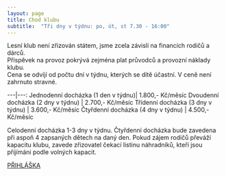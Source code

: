 ```yaml
---
layout: page
title: Chod klubu
subtitle:  "Tři dny v týdnu: po, út, st 7.30 - 16:00"
---
```


Lesní klub není zřizován státem, jsme zcela závislí na financích rodičů a dárců.  
Příspěvek na provoz pokrývá zejména plat průvodců a provozní náklady klubu.  
Cena se odvíjí od počtu dní v týdnu, kterých se dítě účastní. V ceně není zahrnuto stravné.  

---|---:
Jednodenní docházka (1 den v týdnu)| 1.800,- Kč/měsíc
Dvoudenní docházka (2 dny v týdnu) | 2.700,- Kč/měsíc
Třídenní docházka (3 dny v týdnu)  | 3.600,- Kč/měsíc
Čtyřdenní docházka (4 dny v týdnu) | 4.500,- Kč/měsíc 

Celodenní docházka 1-3 dny v týdnu.
Čtyřdenní docházka bude zavedena při aspoň 4 zapsaných dětech na daný den.
Pokud zájem rodičů převáží kapacitu klubu, zavede zřizovatel čekací listinu náhradníků, kteří jsou přijímáni podle volných kapacit.
  
  
[PŘIHLÁŠKA](https://forms.gle/B37wT9471cDRP5zq6)
